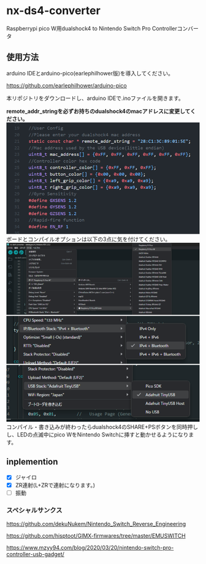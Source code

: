 # nx-ds4-converter
Raspberrypi pico W用dualshock4 to Nintendo Switch Pro Controllerコンバータ

## 使用方法
arduino IDEとarduino-pico(earlephilhower版)を導入してください。

https://github.com/earlephilhower/arduino-pico

本リポジトリをダウンロードし、arduino IDEで.inoファイルを開きます。

**remote_addr_stringを必ずお持ちのdualshock4のmacアドレスに変更してください。**
![image1](image/image4.png)
ボードとコンパイルオプションは以下の3点に気を付けてください。
![image2](image/image1.png)
![image3](image/image2.png)
![image4](image/image3.png)
コンパイル・書き込みが終わったらdualshock4のSHARE+PSボタンを同時押しし、LEDの点滅中にpico WをNintendo Switchに挿すと動かせるようになります。

## inplemention
- [x] ジャイロ
- [x] ZR連射(L+ZRで連射になります。)
- [ ] 振動
### スペシャルサンクス
https://github.com/dekuNukem/Nintendo_Switch_Reverse_Engineering

https://github.com/hisptoot/GIMX-firmwares/tree/master/EMUSWITCH

https://www.mzyy94.com/blog/2020/03/20/nintendo-switch-pro-controller-usb-gadget/
